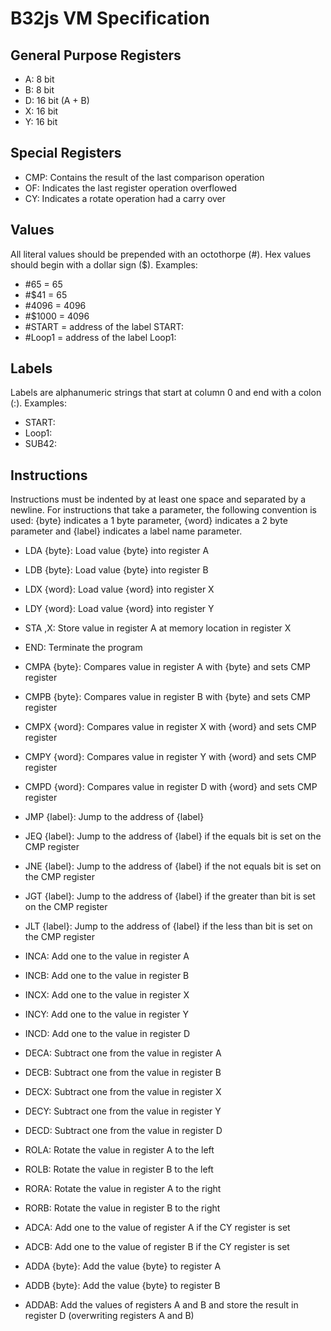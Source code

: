 B32js VM Specification
====================


General Purpose Registers
-------------------------
* A: 8 bit
* B: 8 bit
* D: 16 bit (A + B)
* X: 16 bit
* Y: 16 bit

Special Registers
-----------------
* CMP: Contains the result of the last comparison operation
* OF: Indicates the last register operation overflowed
* CY: Indicates a rotate operation had a carry over

Values
------
All literal values should be prepended with an octothorpe (#). Hex values should begin with a dollar sign ($). Examples:

* #65 = 65
* #$41 = 65
* #4096 = 4096
* #$1000 = 4096
* #START = address of the label START:
* #Loop1 = address of the label Loop1:

Labels
------
Labels are alphanumeric strings that start at column 0 and end with a colon (:). Examples:

* START:
* Loop1:
* SUB42:

Instructions
------------
Instructions must be indented by at least one space and separated by a newline. For instructions that take a parameter, the following convention is used: {byte} indicates a 1 byte parameter, {word} indicates a 2 byte parameter and {label} indicates a label name parameter.


* LDA {byte}: Load value {byte} into register A

* LDB {byte}: Load value {byte} into register B

* LDX {word}: Load value {word} into register X

* LDY {word}: Load value {word} into register Y 

* STA ,X: Store value in register A at memory location in register X

* END: Terminate the program

* CMPA {byte}: Compares value in register A with {byte} and sets CMP register

* CMPB {byte}: Compares value in register B with {byte} and sets CMP register

* CMPX {word}: Compares value in register X with {word} and sets CMP register

* CMPY {word}: Compares value in register Y with {word} and sets CMP register

* CMPD {word}: Compares value in register D with {word} and sets CMP register

* JMP {label}: Jump to the address of {label}

* JEQ {label}: Jump to the address of {label} if the equals bit is set on the CMP register

* JNE {label}: Jump to the address of {label} if the not equals bit is set on the CMP register

* JGT {label}: Jump to the address of {label} if the greater than bit is set on the CMP register

* JLT {label}: Jump to the address of {label} if the less than bit is set on the CMP register

* INCA: Add one to the value in register A

* INCB: Add one to the value in register B

* INCX: Add one to the value in register X

* INCY: Add one to the value in register Y

* INCD: Add one to the value in register D

* DECA: Subtract one from the value in register A

* DECB: Subtract one from the value in register B

* DECX: Subtract one from the value in register X

* DECY: Subtract one from the value in register Y

* DECD: Subtract one from the value in register D

* ROLA: Rotate the value in register A to the left

* ROLB: Rotate the value in register B to the left

* RORA: Rotate the value in register A to the right

* RORB: Rotate the value in register B to the right

* ADCA: Add one to the value of register A if the CY register is set 

* ADCB: Add one to the value of register B if the CY register is set 

* ADDA {byte}: Add the value {byte} to register A

* ADDB {byte}: Add the value {byte} to register B

* ADDAB: Add the values of registers A and B and store the result in register D (overwriting registers A and B)
